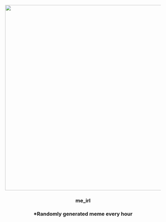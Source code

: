 <p align="center">
        <img src="https://i.redd.it/2ngdju6is5291.jpg" width="600" height="600">
        </p>
        <h3 align="center">me_irl</h3>
        <h3 align="center">*Randomly generated meme every hour</h3>
    